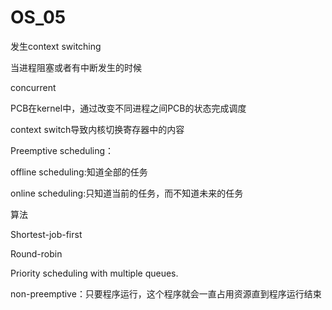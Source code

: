 # OS_05

发生context switching

当进程阻塞或者有中断发生的时候

concurrent

PCB在kernel中，通过改变不同进程之间PCB的状态完成调度

context switch导致内核切换寄存器中的内容

Preemptive scheduling：

offline scheduling:知道全部的任务

online scheduling:只知道当前的任务，而不知道未来的任务

算法

Shortest-job-first

Round-robin

Priority scheduling with multiple queues.

non-preemptive：只要程序运行，这个程序就会一直占用资源直到程序运行结束

